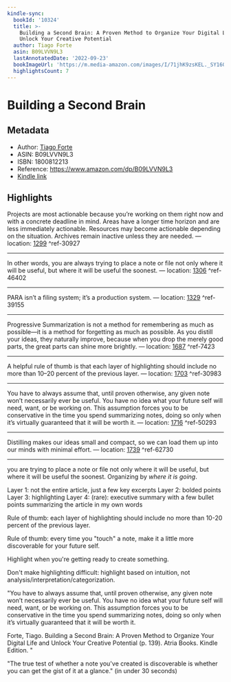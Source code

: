 ```yaml
---
kindle-sync:
  bookId: '10324'
  title: >-
    Building a Second Brain: A Proven Method to Organize Your Digital Life and
    Unlock Your Creative Potential
  author: Tiago Forte
  asin: B09LVVN9L3
  lastAnnotatedDate: '2022-09-23'
  bookImageUrl: 'https://m.media-amazon.com/images/I/71jhK9zsKEL._SY160.jpg'
  highlightsCount: 7
---
```

# Building a Second Brain
## Metadata
* Author: [Tiago Forte](https://www.amazon.com/Tiago-Forte/e/B076PVMTQQ/ref=dp_byline_cont_ebooks_1)
* ASIN: B09LVVN9L3
* ISBN: 1800812213
* Reference: https://www.amazon.com/dp/B09LVVN9L3
* [Kindle link](kindle://book?action=open&asin=B09LVVN9L3)

## Highlights
Projects are most actionable because you’re working on them right now and with a concrete deadline in mind. Areas have a longer time horizon and are less immediately actionable. Resources may become actionable depending on the situation. Archives remain inactive unless they are needed. — location: [1299](kindle://book?action=open&asin=B09LVVN9L3&location=1299) ^ref-30927

---
In other words, you are always trying to place a note or file not only where it will be useful, but where it will be useful the soonest. — location: [1306](kindle://book?action=open&asin=B09LVVN9L3&location=1306) ^ref-46402

---

PARA isn’t a filing system; it’s a production system. — location: [1329](kindle://book?action=open&asin=B09LVVN9L3&location=1329) ^ref-39155

---
Progressive Summarization is not a method for remembering as much as possible—it is a method for forgetting as much as possible. As you distill your ideas, they naturally improve, because when you drop the merely good parts, the great parts can shine more brightly. — location: [1687](kindle://book?action=open&asin=B09LVVN9L3&location=1687) ^ref-7423

---
A helpful rule of thumb is that each layer of highlighting should include no more than 10–20 percent of the previous layer. — location: [1703](kindle://book?action=open&asin=B09LVVN9L3&location=1703) ^ref-30983

---
You have to always assume that, until proven otherwise, any given note won’t necessarily ever be useful. You have no idea what your future self will need, want, or be working on. This assumption forces you to be conservative in the time you spend summarizing notes, doing so only when it’s virtually guaranteed that it will be worth it. — location: [1716](kindle://book?action=open&asin=B09LVVN9L3&location=1716) ^ref-50293

---
Distilling makes our ideas small and compact, so we can load them up into our minds with minimal effort. — location: [1739](kindle://book?action=open&asin=B09LVVN9L3&location=1739) ^ref-62730

---

you are trying to place a note or file not only where it will be useful, but where it will be useful the soonest. Organizing by *where it is going*. 


Layer 1: not the entire article, just a few key excerpts
Layer 2: bolded points
Layer 3: highlighting
Layer 4: (rare): executive summary with a few bullet points summarizing the article in my own words

Rule of thumb: each layer of highlighting should include no more than 10-20 percent of the previous layer. 

Rule of thumb: every time you "touch" a note, make it a little more discoverable for your future self. 

Highlight when you're getting ready to create something. 

Don't make highlighting difficult: highlight based on intuition, not analysis/interpretation/categorization. 

"You have to always assume that, until proven otherwise, any given note won’t necessarily ever be useful. You have no idea what your future self will need, want, or be working on. This assumption forces you to be conservative in the time you spend summarizing notes, doing so only when it’s virtually guaranteed that it will be worth it.

Forte, Tiago. Building a Second Brain: A Proven Method to Organize Your Digital Life and Unlock Your Creative Potential (p. 139). Atria Books. Kindle Edition. "

"The true test of whether a note you've created is discoverable is whether you can get the gist of it at a glance." (in under 30 seconds)

